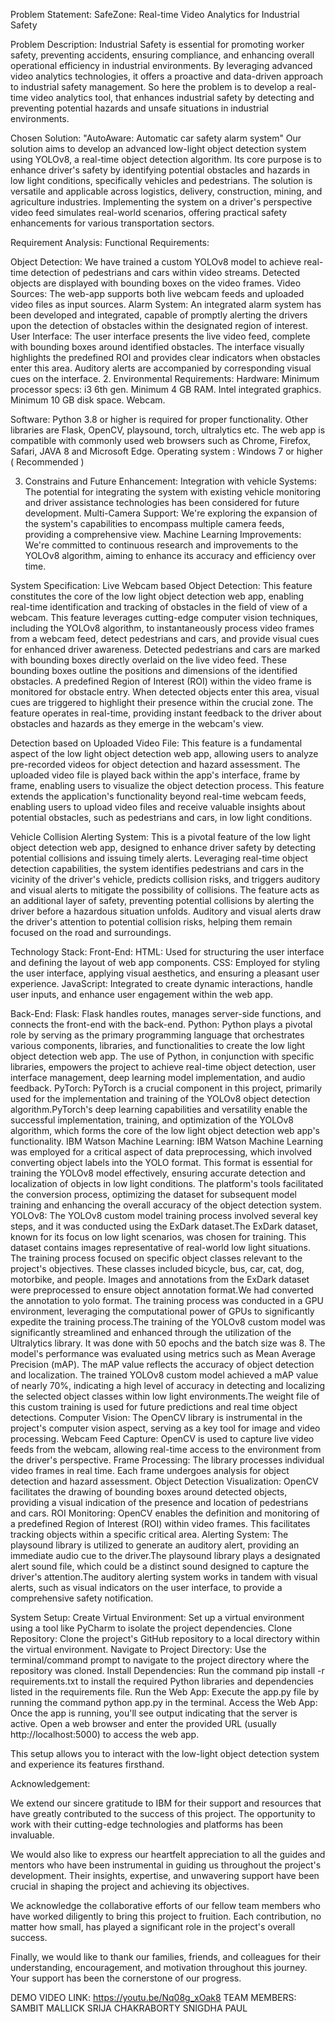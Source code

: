 
Problem Statement:
SafeZone: Real-time Video Analytics for Industrial Safety

Problem Description:
Industrial Safety is essential for promoting worker safety, preventing accidents, ensuring compliance, and enhancing overall operational efficiency in industrial environments. By leveraging advanced video analytics technologies, it offers a proactive and data-driven approach to industrial safety management.   So here the problem is to develop a real-time video analytics tool, that enhances industrial safety by detecting and preventing potential hazards and unsafe situations in industrial environments.

Chosen Solution:
"AutoAware: Automatic car safety alarm system"
Our solution aims to develop an advanced low-light object detection system using YOLOv8, a real-time object detection algorithm. Its core purpose is to enhance driver's safety by identifying potential obstacles and hazards in low light conditions, specifically vehicles and pedestrians. The solution is versatile and applicable across logistics, delivery, construction, mining, and agriculture industries. Implementing the system on a driver's perspective video feed simulates real-world scenarios, offering practical safety enhancements for various transportation sectors.

Requirement Analysis:
Functional Requirements:

Object Detection: We have trained a custom YOLOv8 model to achieve real-time detection of pedestrians and cars within video streams. Detected objects are displayed with bounding boxes on the video frames.
Video Sources: The web-app supports both live webcam feeds and uploaded video files as input sources.
Alarm System: An integrated alarm system has been developed and integrated, capable of promptly alerting the drivers upon the detection of obstacles within the designated region of interest.
User Interface: The user interface presents the live video feed, complete with bounding boxes around identified obstacles. The interface visually highlights the predefined ROI and provides clear indicators when obstacles enter this area. Auditory alerts are accompanied by corresponding visual cues on the interface.
2. Environmental Requirements:
Hardware:
Minimum processor specs: i3 6th gen.
Minimum 4 GB RAM.
Intel integrated graphics.
Minimum 10 GB disk space.
Webcam.

Software: 
Python 3.8 or higher is required for proper functionality.
Other libraries are Flask, OpenCV, playsound, torch, ultralytics etc.
The web app is compatible with commonly used web browsers such as Chrome, Firefox, Safari, JAVA 8 and Microsoft Edge.
Operating system : Windows 7 or higher ( Recommended )

3. Constrains and Future Enhancement:
Integration with vehicle Systems: The potential for integrating the system with existing vehicle monitoring and driver assistance technologies has been considered for future development.
Multi-Camera Support: We're exploring the expansion of the system's capabilities to encompass multiple camera feeds, providing a comprehensive view.
Machine Learning Improvements: We're committed to continuous research and improvements to the YOLOv8 algorithm, aiming to enhance its accuracy and efficiency over time.

System Specification:
 Live Webcam based Object Detection: This feature constitutes the core of the low light object detection web app, enabling real-time identification and tracking of obstacles in the field of view of a webcam. This feature leverages cutting-edge computer vision techniques, including the YOLOv8 algorithm, to instantaneously process video frames from a webcam feed, detect pedestrians and cars, and provide visual cues for enhanced driver awareness. Detected pedestrians and cars are marked with bounding boxes directly overlaid on the live video feed. These bounding boxes outline the positions and dimensions of the identified obstacles. A predefined Region of Interest (ROI) within the video frame is monitored for obstacle entry. When detected objects enter this area, visual cues           are triggered to highlight their presence within the crucial zone. The feature operates in real-time, providing instant feedback to the driver about obstacles and hazards as they emerge in the webcam's view.

Detection based on Uploaded Video File: This feature is a fundamental aspect of the low light object detection web app, allowing users to analyze pre-recorded videos for object detection and hazard assessment. The uploaded video file is played back within the app's interface, frame by frame, enabling users to visualize the object detection process. This feature extends the application's functionality beyond real-time webcam feeds, enabling users to upload video files and receive valuable insights about potential obstacles, such as pedestrians and cars, in low light conditions. 


Vehicle Collision Alerting System: This is a pivotal feature of the low light object detection web app, designed to enhance driver safety by detecting potential collisions and issuing timely alerts. Leveraging real-time object detection capabilities, the system identifies pedestrians and cars in the vicinity of the driver's vehicle, predicts collision risks, and triggers auditory and visual alerts to mitigate the possibility of collisions. The feature acts as an additional layer of safety, preventing potential collisions by alerting the driver before a hazardous situation unfolds.  Auditory and visual alerts draw the driver's attention to potential collision risks, helping them remain focused on the road and surroundings.


Technology Stack:
Front-End:
HTML: Used for structuring the user interface and defining the layout of web app components.
CSS: Employed for styling the user interface, applying visual aesthetics, and ensuring a pleasant user experience.
JavaScript: Integrated to create dynamic interactions, handle user inputs, and enhance user engagement within the web app.



Back-End:
Flask: Flask handles routes, manages server-side functions, and connects the front-end with the back-end.
Python: Python plays a pivotal role by serving as the primary programming language that orchestrates various components, libraries, and functionalities to create the low light object detection web app. The use of Python, in conjunction with specific libraries, empowers the project to achieve real-time object detection, user interface management, deep learning model implementation, and audio feedback.
PyTorch: PyTorch is a crucial component in this project, primarily used for the implementation and training of the YOLOv8 object detection algorithm.PyTorch's deep learning capabilities and versatility enable the successful implementation, training, and optimization of the YOLOv8 algorithm, which forms the core of the low light object detection web app's functionality.
IBM Watson Machine Learning: IBM Watson Machine Learning was employed for a critical aspect of data preprocessing, which involved converting object labels into the YOLO format. This format is essential for training the YOLOv8 model effectively, ensuring accurate detection and localization of objects in low light conditions. The platform's tools facilitated the conversion process, optimizing the dataset for subsequent model training and enhancing the overall accuracy of the object detection system.
YOLOv8: 
The YOLOv8 custom model training process involved several key steps, and it was conducted using the ExDark dataset.The ExDark dataset, known for its focus on low light scenarios, was chosen for training. This dataset contains images representative of real-world low light situations.
The training process focused on specific object classes relevant to the project's objectives. These classes included bicycle, bus, car, cat, dog, motorbike, and people.
Images and annotations from the ExDark dataset were preprocessed to ensure object annotation format.We had converted the annotation to yolo format.
The training process was conducted in a GPU environment, leveraging the computational power of GPUs to significantly expedite the training process.The training of the YOLOv8 custom model was significantly streamlined and enhanced through the utilization of the Ultralytics library. It was done with 50 epochs and the batch size was 8.
The model's performance was evaluated using metrics such as Mean Average Precision (mAP). The mAP value reflects the accuracy of object detection and localization. The trained YOLOv8 custom model achieved a mAP value of nearly 70%, indicating a high level of accuracy in detecting and localizing the selected object classes within low light environments.The weight file of this custom training is used for future predictions and real time object detections.
Computer Vision: The OpenCV library is instrumental in the project's computer vision aspect, serving as a key tool for image and video processing.
Webcam Feed Capture: OpenCV is used to capture live video feeds from the webcam, allowing real-time access to the environment from the driver's perspective.
Frame Processing: The library processes individual video frames in real time. Each frame undergoes analysis for object detection and hazard assessment.
Object Detection Visualization: OpenCV facilitates the drawing of bounding boxes around detected objects, providing a visual indication of the presence and location of pedestrians and cars.
ROI Monitoring: OpenCV enables the definition and monitoring of a predefined Region of Interest (ROI) within video frames. This facilitates tracking objects within a specific critical area.
Alerting System: The playsound library is utilized to generate an auditory alert, providing an immediate audio cue to the driver.The playsound library plays a designated alert sound file, which could be a distinct sound designed to capture the driver's attention.The auditory alerting system works in tandem with visual alerts, such as visual indicators on the user interface, to provide a comprehensive safety notification.

System Setup:
Create Virtual Environment: Set up a virtual environment using a tool like PyCharm to isolate the project dependencies.
Clone Repository: Clone the project's GitHub repository to a local directory within the virtual environment.
Navigate to Project Directory: Use the terminal/command prompt to navigate to the project directory where the repository was cloned.
Install Dependencies: Run the command pip install -r requirements.txt to install the required Python libraries and dependencies listed in the requirements file.
Run the Web App: Execute the app.py file by running the command python app.py in the terminal.
Access the Web App: Once the app is running, you'll see output indicating that the server is active. Open a web browser and enter the provided URL (usually http://localhost:5000) to access the web app.

This setup allows you to interact with the low-light object detection system and experience its features firsthand.

Acknowledgement:

We extend our sincere gratitude to IBM for their support and resources that have greatly contributed to the success of this project. The opportunity to work with their cutting-edge technologies and platforms has been invaluable.

We would also like to express our heartfelt appreciation to all the guides and mentors who have been instrumental in guiding us throughout the project's development. Their insights, expertise, and unwavering support have been crucial in shaping the project and achieving its objectives.

We acknowledge the collaborative efforts of our fellow team members who have worked diligently to bring this project to fruition. Each contribution, no matter how small, has played a significant role in the project's overall success.

Finally, we would like to thank our families, friends, and colleagues for their understanding, encouragement, and motivation throughout this journey. Your support has been the cornerstone of our progress.




DEMO VIDEO LINK: https://youtu.be/Nq08g_xOak8
TEAM MEMBERS: SAMBIT MALLICK 
              SRIJA CHAKRABORTY
              SNIGDHA PAUL
